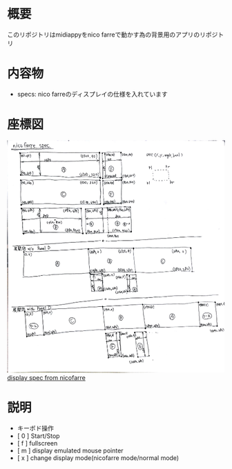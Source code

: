 # 概要
このリポジトリはmidiappyをnico farreで動かす為の背景用のアプリのリポジトリ

# 内容物
 - specs: nico farreのディスプレイの仕様を入れています

# 座標図
![grid](https://raw.githubusercontent.com/ryoyakawai/midiappy-nico/master/specs/nico_grid.jpg)  
[display spec from nicofarre](http://nicofarre.jp/smarty.php?tmpl=led_format.html&sctn=led_format)  

# 説明
 - キーボド操作
  - [ 0 ] Start/Stop
  - [ f ] fullscreen
  - [ m ] display emulated mouse pointer
  - [ x ] change display mode(nicofarre mode/normal mode)
